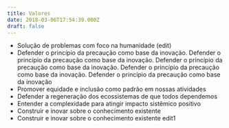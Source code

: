 ```yaml
---
title: Valores
date: 2018-03-06T17:54:39.000Z
draft: false
---
```

* Solução de problemas com foco na humanidade (edit)
* Defender o princípio da precaução como base da inovação. Defender o princípio da precaução como base da inovação. 
  Defender o princípio da precaução como base da inovação. 
  Defender o princípio da precaução como base da inovação. 
  Defender o princípio da precaução como base da inovação
* Promover equidade e inclusão como padrão em nossas atividades
* Defender a regeneração dos ecossistemas de que todos dependemos
* Entender a complexidade para atingir impacto sistêmico positivo
* Construir e inovar sobre o conhecimento existente
* Construir e inovar sobre o conhecimento existente edit1
